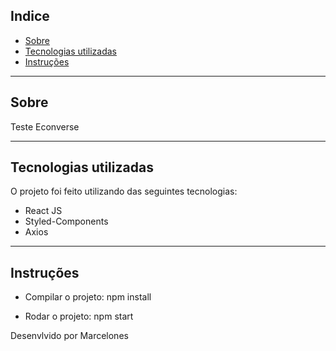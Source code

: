 ## Indice

- [Sobre](#sobre)
- [Tecnologias utilizadas](#tecnologias-utilizadas)
- [Instruções](#Instruções)

---

## Sobre

Teste Econverse

---

## Tecnologias utilizadas

O projeto foi feito utilizando das seguintes tecnologias:

- React JS
- Styled-Components
- Axios

---

## Instruções

- Compilar o projeto: npm install 

- Rodar o projeto: npm start


Desenvlvido por Marcelones




